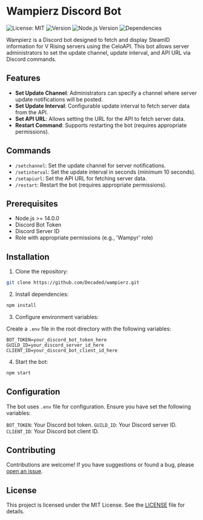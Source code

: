 # Wampierz Discord Bot

![License: MIT](https://img.shields.io/badge/License-MIT-blue.svg)
![Version](https://img.shields.io/badge/Version-1.0.0-blue.svg)
![Node.js Version](https://img.shields.io/badge/Node.js-v14.0-green)
![Dependencies](https://david-dm.org/Decaded/wampierz/status.svg)

Wampierz is a Discord bot designed to fetch and display SteamID information for V Rising servers using the CeloAPI. This bot allows server administrators to set the update channel,
update interval, and API URL via Discord commands.

## Features

- **Set Update Channel**: Administrators can specify a channel where server update notifications will be posted.
- **Set Update Interval**: Configurable update interval to fetch server data from the API.
- **Set API URL**: Allows setting the URL for the API to fetch server data.
- **Restart Command**: Supports restarting the bot (requires appropriate permissions).

## Commands

- `/setchannel`: Set the update channel for server notifications.
- `/setinterval`: Set the update interval in seconds (minimum 10 seconds).
- `/setapiurl`: Set the API URL for fetching server data.
- `/restart`: Restart the bot (requires appropriate permissions).

## Prerequisites

- Node.js >= 14.0.0
- Discord Bot Token
- Discord Server ID
- Role with appropriate permissions (e.g., 'Wampyr' role)

## Installation

1. Clone the repository:

```bash
git clone https://github.com/Decaded/wampierz.git
```

2. Install dependencies:

```bash
npm install
```

3. Configure environment variables:

Create a `.env` file in the root directory with the following variables:

```dotenv
BOT_TOKEN=your_discord_bot_token_here
GUILD_ID=your_discord_server_id_here
CLIENT_ID=your_discord_bot_client_id_here
```

4. Start the bot:

```bash
npm start
```

## Configuration

The bot uses `.env` file for configuration. Ensure you have set the following variables:

`BOT_TOKEN`: Your Discord bot token. `GUILD_ID`: Your Discord server ID. `CLIENT_ID`: Your Discord bot client ID.

## Contributing

Contributions are welcome! If you have suggestions or found a bug, please [open an issue](https://github.com/Decaded/wampierz/issues).

## License

This project is licensed under the MIT License. See the [LICENSE](LICENSE) file for details.
